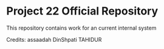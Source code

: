 # Project 22 Official Repository

This repository contains work for an current internal system


Credits:
assaadah
DinShpati
TAHIDUR
